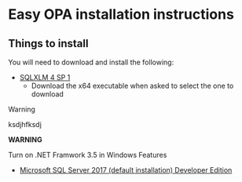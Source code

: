 # Easy OPA installation instructions

## Things to install
You will need to download and install the following:

- [SQLXLM 4 SP 1](https://www.microsoft.com/en-us/download/details.aspx?id=30403)
  - Download the x64 executable when asked to select the one to download

> [!WARNING]
> ksdjhfksdj

<span style="background-color:red">
<p style="font-weight:bold">
    WARNING
</p>
<p>Turn on .NET Framwork 3.5 in Windows Features</p>
</span>

- [Microsoft SQL Server 2017 (default installation) Developer Edition](https://my.visualstudio.com/Downloads?q=SQL%20Server%202017)

